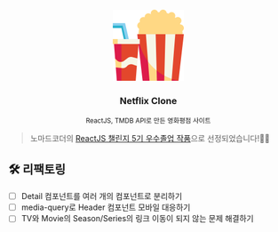 <!-- PROJECT LOGO -->
<br />
<div align="center">
  <a href="https://github.com/CoodingPenguin/netflix-clone">
    <img src="logo2.png" alt="Logo" width="128">
  </a>
  <h3>Netflix Clone</h3>
  <small>ReactJS, TMDB API로 만든 영화평점 사이트</small>
</div>

> 노마드코더의 [ReactJS 챌린지 5기 우수졸업 작품](https://www.notion.so/nomadcoders/ReactJS-5-c1e7e589824f44a3958db13710e81487)으로 선정되었습니다!👏👏

## 🛠 리팩토링

- [ ] Detail 컴포넌트를 여러 개의 컴포넌트로 분리하기
- [ ] media-query로 Header 컴포넌트 모바일 대응하기
- [ ] TV와 Movie의 Season/Series의 링크 이동이 되지 않는 문제 해결하기